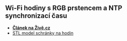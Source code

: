 ## Wi-Fi hodiny s RGB prstencem a NTP synchronizací času

 - **[Článek na Živě.cz](https://www.zive.cz/clanky/programovani-elektroniky-vyrobime-wi-fi-hodiny-do-pokojiku-kazdeho-geeka/sc-3-a-209356/default.aspx)**
 - [STL model schránky na
   hodin](https://www.tinkercad.com/things/9lU8NQrdpXy)
